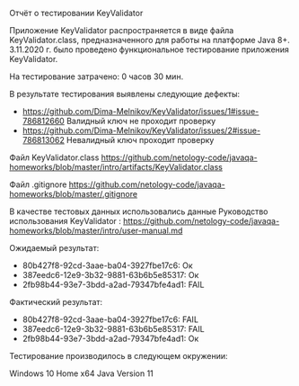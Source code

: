 Отчёт о тестировании KeyValidator

Приложение KeyValidator распространяется в виде файла KeyValidator.class, предназначенного для работы на платформе Java 8+.
3.11.2020 г. было проведено функциональное тестирование приложения KeyValidator.

На тестирование затрачено: 0 часов 30 мин.

В результате тестирования выявлены следующие дефекты:
* https://github.com/Dima-Melnikov/KeyValidator/issues/1#issue-786812660
Валидный ключ не проходит проверку
* https://github.com/Dima-Melnikov/KeyValidator/issues/2#issue-786813062
Невалидный ключ проходит проверку


Файл KeyValidator.class https://github.com/netology-code/javaqa-homeworks/blob/master/intro/artifacts/KeyValidator.class

Файл .gitignore  https://github.com/netology-code/javaqa-homeworks/blob/master/.gitignore

В качестве тестовых данных использовались данные Руководство использования KeyValidator :
https://github.com/netology-code/javaqa-homeworks/blob/master/intro/user-manual.md

Ожидаемый результат:
* 80b427f8-92cd-3aae-ba04-3927fbe17c6: Ок
* 387eedc6-12e9-3b32-9881-63b6b5e85317: Ок
* 2fb98b44-93e7-3bdd-a2ad-79347bfe4ad1: FAIL

Фактический результат:
* 80b427f8-92cd-3aae-ba04-3927fbe17c6: FAIL
* 387eedc6-12e9-3b32-9881-63b6b5e85317: FAIL
* 2fb98b44-93e7-3bdd-a2ad-79347bfe4ad1: Ок

Тестирование производилось в следующем окружении:

Windows 10 Home x64
Java Version 11